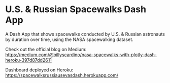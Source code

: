 # U.S. & Russian Spacewalks Dash App
A Dash App that shows spacewalks conducted by U.S. & Russian astronauts by duration over time, using the NASA spacewalking dataset.  

Check out the official blog on Medium:
https://medium.com/@billyscardino/nasa-spacewalks-with-plotly-dash-heroku-397d87dd2611

Dashboard deployed on Heroku:
https://spacewalksrussiausevasdash.herokuapp.com/
